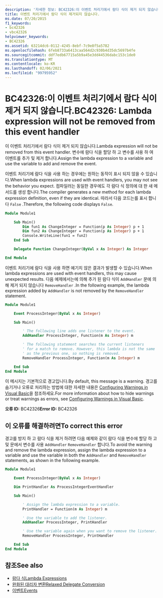 ```yaml
---
description: '자세한 정보: BC42326:이 이벤트 처리기에서 람다 식이 제거 되지 않습니다.'
title: 이벤트 처리기에서 람다 식이 제거되지 않습니다.
ms.date: 07/20/2015
f1_keywords:
- bc42326
- vbc42326
helpviewer_keywords:
- BC42326
ms.assetid: 63214dc6-0112-4245-8ebf-7c9e8f5a5782
ms.openlocfilehash: 6feb8733a6413caa564d2c930b4d35dc5697b4fe
ms.sourcegitcommit: ddf7edb67715a5b9a45e3dd44536dabc153c1de0
ms.translationtype: MT
ms.contentlocale: ko-KR
ms.lasthandoff: 02/06/2021
ms.locfileid: "99795952"
---
```

# <a name="bc42326-lambda-expression-will-not-be-removed-from-this-event-handler"></a><span data-ttu-id="98c28-103">BC42326:이 이벤트 처리기에서 람다 식이 제거 되지 않습니다.</span><span class="sxs-lookup"><span data-stu-id="98c28-103">BC42326: Lambda expression will not be removed from this event handler</span></span>

<span data-ttu-id="98c28-104">이 이벤트 처리기에서 람다 식이 제거 되지 않습니다.</span><span class="sxs-lookup"><span data-stu-id="98c28-104">Lambda expression will not be removed from this event handler.</span></span> <span data-ttu-id="98c28-105">변수에 람다 식을 할당 하 고 변수를 사용 하 여 이벤트를 추가 및 제거 합니다.</span><span class="sxs-lookup"><span data-stu-id="98c28-105">Assign the lambda expression to a variable and use the variable to add and remove the event.</span></span>

<span data-ttu-id="98c28-106">이벤트 처리기에 람다 식을 사용 하는 경우에는 원하는 동작이 표시 되지 않을 수 있습니다.</span><span class="sxs-lookup"><span data-stu-id="98c28-106">When lambda expressions are used with event handlers, you may not see the behavior you expect.</span></span> <span data-ttu-id="98c28-107">컴파일러는 동일한 경우에도 각 람다 식 정의에 대 한 새 메서드를 생성 합니다.</span><span class="sxs-lookup"><span data-stu-id="98c28-107">The compiler generates a new method for each lambda expression definition, even if they are identical.</span></span> <span data-ttu-id="98c28-108">따라서 다음 코드는를 표시 합니다 `False` .</span><span class="sxs-lookup"><span data-stu-id="98c28-108">Therefore, the following code displays `False`.</span></span>

```vb
Module Module1

    Sub Main()
        Dim fun1 As ChangeInteger = Function(p As Integer) p + 1
        Dim fun2 As ChangeInteger = Function(p As Integer) p + 1
        Console.WriteLine(fun1 = fun2)
    End Sub

    Delegate Function ChangeInteger(ByVal x As Integer) As Integer

End Module
```

<span data-ttu-id="98c28-109">이벤트 처리기에 람다 식을 사용 하면 예기치 않은 결과가 발생할 수 있습니다.</span><span class="sxs-lookup"><span data-stu-id="98c28-109">When lambda expressions are used with event handlers, this may cause unexpected results.</span></span> <span data-ttu-id="98c28-110">다음 예제에서는에 의해 추가 된 람다 식이 `AddHandler` 문에 의해 제거 되지 않습니다 `RemoveHandler` .</span><span class="sxs-lookup"><span data-stu-id="98c28-110">In the following example, the lambda expression added by `AddHandler` is not removed by the `RemoveHandler` statement.</span></span>

```vb
Module Module1

    Event ProcessInteger(ByVal x As Integer)

    Sub Main()

        ' The following line adds one listener to the event.
        AddHandler ProcessInteger, Function(m As Integer) m

        ' The following statement searches the current listeners
        ' for a match to remove. However, this lambda is not the same
        ' as the previous one, so nothing is removed.
        RemoveHandler ProcessInteger, Function(m As Integer) m

    End Sub
End Module
```

<span data-ttu-id="98c28-111">이 메시지는 기본적으로 경고입니다.</span><span class="sxs-lookup"><span data-stu-id="98c28-111">By default, this message is a warning.</span></span> <span data-ttu-id="98c28-112">경고를 숨기거나 오류로 처리하는 방법에 대한 자세한 내용은 [Configuring Warnings in Visual Basic](/visualstudio/ide/configuring-warnings-in-visual-basic)을 참조하세요.</span><span class="sxs-lookup"><span data-stu-id="98c28-112">For more information about how to hide warnings or treat warnings as errors, see [Configuring Warnings in Visual Basic](/visualstudio/ide/configuring-warnings-in-visual-basic).</span></span>

<span data-ttu-id="98c28-113">**오류 ID:** BC42326</span><span class="sxs-lookup"><span data-stu-id="98c28-113">**Error ID:** BC42326</span></span>

## <a name="to-correct-this-error"></a><span data-ttu-id="98c28-114">이 오류를 해결하려면</span><span class="sxs-lookup"><span data-stu-id="98c28-114">To correct this error</span></span>

<span data-ttu-id="98c28-115">경고를 방지 하 고 람다 식을 제거 하려면 다음 예제와 같이 람다 식을 변수에 할당 하 고 및 문에서 변수를 사용 `AddHandler` `RemoveHandler` 합니다.</span><span class="sxs-lookup"><span data-stu-id="98c28-115">To avoid the warning and remove the lambda expression, assign the lambda expression to a variable and use the variable in both the `AddHandler` and `RemoveHandler` statements, as shown in the following example.</span></span>

```vb
Module Module1

    Event ProcessInteger(ByVal x As Integer)

    Dim PrintHandler As ProcessIntegerEventHandler

    Sub Main()

        ' Assign the lambda expression to a variable.
        PrintHandler = Function(m As Integer) m

        ' Use the variable to add the listener.
        AddHandler ProcessInteger, PrintHandler

        ' Use the variable again when you want to remove the listener.
        RemoveHandler ProcessInteger, PrintHandler

    End Sub
End Module
```

## <a name="see-also"></a><span data-ttu-id="98c28-116">참조</span><span class="sxs-lookup"><span data-stu-id="98c28-116">See also</span></span>

- [<span data-ttu-id="98c28-117">람다 식</span><span class="sxs-lookup"><span data-stu-id="98c28-117">Lambda Expressions</span></span>](../../programming-guide/language-features/procedures/lambda-expressions.md)
- [<span data-ttu-id="98c28-118">완화된 대리자 변환</span><span class="sxs-lookup"><span data-stu-id="98c28-118">Relaxed Delegate Conversion</span></span>](../../programming-guide/language-features/delegates/relaxed-delegate-conversion.md)
- [<span data-ttu-id="98c28-119">이벤트</span><span class="sxs-lookup"><span data-stu-id="98c28-119">Events</span></span>](../../programming-guide/language-features/events/index.md)
